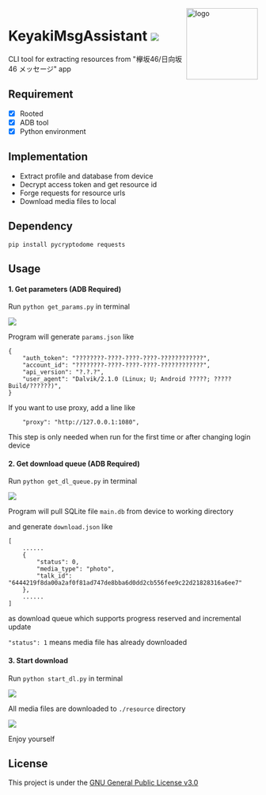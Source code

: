 <img src="https://user-images.githubusercontent.com/26399680/54876133-64a8ba00-4e45-11e9-811e-85ddc22b66be.png" alt="logo" width="144" height="144" align="right" />

# KeyakiMsgAssistant ![](https://img.shields.io/badge/python-3.4+-blue.svg?style=flat-square)

CLI tool for extracting resources from "欅坂46/日向坂46 メッセージ" app

## Requirement

- [x] Rooted
- [x] ADB tool
- [x] Python environment

## Implementation

- Extract profile and database from device
- Decrypt access token and get resource id
- Forge requests for resource urls
- Download media files to local

## Dependency

```
pip install pycryptodome requests
```

## Usage

#### 1. Get parameters (ADB Required)

Run `python get_params.py` in terminal

![](https://user-images.githubusercontent.com/26399680/54876702-3d56ea80-4e4f-11e9-908c-9634500882b6.png)

Program will generate `params.json` like

```
{
    "auth_token": "????????-????-????-????-????????????",
    "account_id": "????????-????-????-????-????????????",
    "api_version": "?.?.?",
    "user_agent": "Dalvik/2.1.0 (Linux; U; Android ?????; ????? Build/??????)",
}
```

If you want to use proxy, add a line like

```
    "proxy": "http://127.0.0.1:1080",
```

This step is only needed when run for the first time or after changing login device

#### 2. Get download queue (ADB Required)

Run `python get_dl_queue.py` in terminal

![](https://user-images.githubusercontent.com/26399680/54876703-3d56ea80-4e4f-11e9-8b60-b43361f4f6cb.png)

Program will pull SQLite file `main.db` from device to working directory

and generate `download.json` like

```
[
    ......
    {
        "status": 0,
        "media_type": "photo",
        "talk_id": "6444219f8da00a2af0f81ad747de8bba6d0dd2cb556fee9c22d21828316a6ee7"
    },
    ......
]
```

as download queue which supports progress reserved and incremental update

`"status": 1` means media file has already downloaded

#### 3. Start download

Run `python start_dl.py` in terminal

![](https://user-images.githubusercontent.com/26399680/54876704-3d56ea80-4e4f-11e9-88f7-5643bd37eb61.png)

All media files are downloaded to `./resource` directory

![](https://user-images.githubusercontent.com/26399680/54876851-d424a680-4e51-11e9-8a36-ab3f935dd172.png)

Enjoy yourself

## License
This project is under the [GNU General Public License v3.0](https://www.gnu.org/licenses/gpl-3.0.en.html)